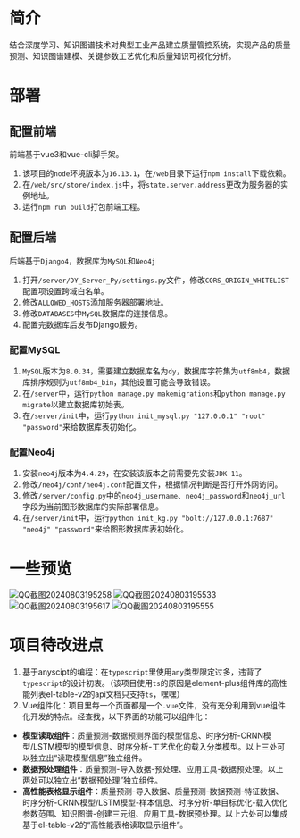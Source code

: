 # 简介
结合深度学习、知识图谱技术对典型工业产品建立质量管控系统，实现产品的质量预测、知识图谱建模、关键参数工艺优化和质量知识可视化分析。

# 部署
## 配置前端
前端基于vue3和vue-cli脚手架。
1. 该项目的`node`环境版本为`16.13.1`，在`/web`目录下运行`npm install`下载依赖。
2. 在`/web/src/store/index.js`中，将`state.server.address`更改为服务器的实例地址。
3. 运行`npm run build`打包前端工程。
## 配置后端
后端基于`Django4`，数据库为`MySQL`和`Neo4j`
1. 打开`/server/DY_Server_Py/settings.py`文件，修改`CORS_ORIGIN_WHITELIST`配置项设置跨域白名单。
2. 修改`ALLOWED_HOSTS`添加服务器部署地址。
3. 修改`DATABASES`中`MySQL`数据库的连接信息。
4. 配置完数据库后发布Django服务。
### 配置MySQL
1. `MySQL`版本为`8.0.34`，需要建立数据库名为`dy`，数据库字符集为`utf8mb4`，数据库排序规则为`utf8mb4_bin`，其他设置可能会导致错误。
2. 在`/server`中，运行`python manage.py makemigrations`和`python manage.py migrate`以建立数据库初始表。
3. 在`/server/init`中，运行`python init_mysql.py "127.0.0.1" "root" "password"`来给数据库表初始化。
### 配置Neo4j
1. 安装`neo4j`版本为`4.4.29`，在安装该版本之前需要先安装`JDK 11`。
2. 修改`/neo4j/conf/neo4j.conf`配置文件，根据情况判断是否打开外网访问。
3. 修改`/server/config.py`中的`neo4j_username`、`neo4j_password`和`neo4j_url`字段为当前图形数据库的实际部署信息。
3. 在`/server/init`中，运行`python init_kg.py "bolt://127.0.0.1:7687" "neo4j" "password"`来给图形数据库表初始化。
# 一些预览

![QQ截图20240803195258](https://github.com/user-attachments/assets/2a17b837-c31d-4f00-b12a-46c1ac326b4d)
![QQ截图20240803195533](https://github.com/user-attachments/assets/6055046e-c601-47e1-8c5f-977cd4432d8f)
![QQ截图20240803195617](https://github.com/user-attachments/assets/e99cb241-03a0-47b6-911e-38bd9a87ef43)
![QQ截图20240803195555](https://github.com/user-attachments/assets/66bcb523-d248-4032-bad0-4feebe4d2088)

# 项目待改进点
1. 基于anyscipt的编程：在`typescript`里使用`any`类型限定过多，违背了`typescript`的设计初衷。（该项目使用`ts`的原因是element-plus组件库的高性能列表el-table-v2的api文档只支持`ts`，嘿嘿）
2. Vue组件化：项目里每一个页面都是一个`.vue`文件，没有充分利用到vue组件化开发的特点。经查找，以下界面的功能可以组件化：
* **模型读取组件**：质量预测-数据预测界面的模型信息、时序分析-CRNN模型/LSTM模型的模型信息、时序分析-工艺优化的载入分类模型。以上三处可以独立出“读取模型信息”独立组件。
* **数据预处理组件**：质量预测-导入数据-预处理、应用工具-数据预处理。以上两处可以独立出“数据预处理”独立组件。
* **高性能表格显示组件**：质量预测-导入数据、质量预测-数据预测-特征数据、时序分析-CRNN模型/LSTM模型-样本信息、时序分析-单目标优化-载入优化参数范围、知识图谱-创建三元组、应用工具-数据预处理。以上六处可以集成基于el-table-v2的“高性能表格读取显示组件”。
